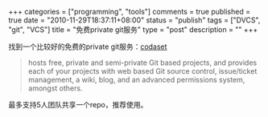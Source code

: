 +++
categories = ["programming", "tools"]
comments = true
published = true
date = "2010-11-29T18:37:11+08:00"
status = "publish"
tags = ["DVCS", "git", "VCS"]
title = "免费private git服务"
type = "post"
description = ""
+++


找到一个比较好的免费的private git服务：<a href="http://codaset.com" target="_blank">codaset</a>

> hosts free, private and semi-private Git based projects, and provides each of your projects with web based Git source control, issue/ticket management, a wiki, blog, and an advanced permissions system, amongst others.

最多支持5人团队共享一个repo，推荐使用。
<!--more-->